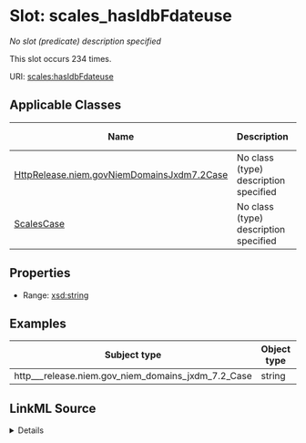 

# Slot: scales_hasIdbFdateuse


_No slot (predicate) description specified_






This slot occurs 234 times.


URI: [scales:hasIdbFdateuse](http://schemas.scales-okn.org/rdf/scales#hasIdbFdateuse)



<!-- no inheritance hierarchy -->





## Applicable Classes

| Name | Description | Modifies Slot |
| --- | --- | --- |
| [HttpRelease.niem.govNiemDomainsJxdm7.2Case](../classes/HttpRelease.niem.govNiemDomainsJxdm7.2Case.md) | No class (type) description specified |  yes  |
| [ScalesCase](../classes/ScalesCase.md) | No class (type) description specified |  no  |







## Properties

* Range: [xsd:string](http://www.w3.org/2001/XMLSchema#string)






## Examples

| Subject type | Object type | Example subject | Example object | Occurrences |
| --- | --- | --- | --- | --- |
| http___release.niem.gov_niem_domains_jxdm_7.2_Case | string | scales:CivilCase | 01/01/2002 | 234 |




## LinkML Source

<details>

```yaml
name: scales_hasIdbFdateuse
annotations:
  count:
    tag: count
    value: 234
description: No slot (predicate) description specified
examples:
- object:
    example_object: 01/01/2002
    example_object_type: string
    example_predicate: scales:hasIdbFdateuse
    example_subject: scales:CivilCase
    example_subject_type: http___release.niem.gov_niem_domains_jxdm_7.2_Case
from_schema: scales-kg
rank: 1000
slot_uri: scales:hasIdbFdateuse
alias: scales_hasIdbFdateuse
domain_of:
- http___release.niem.gov_niem_domains_jxdm_7.2_Case
- scales_Case
range: string

```
</details>